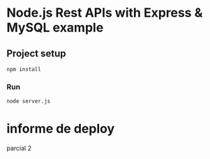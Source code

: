 # Node.js Rest APIs with Express & MySQL example


## Project setup
```
npm install
```

### Run
```
node server.js
```

# informe de deploy 
parcial 2
